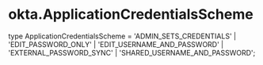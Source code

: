 # okta.ApplicationCredentialsScheme

type ApplicationCredentialsScheme = 'ADMIN_SETS_CREDENTIALS' | 'EDIT_PASSWORD_ONLY' | 'EDIT_USERNAME_AND_PASSWORD' | 'EXTERNAL_PASSWORD_SYNC' | 'SHARED_USERNAME_AND_PASSWORD';

